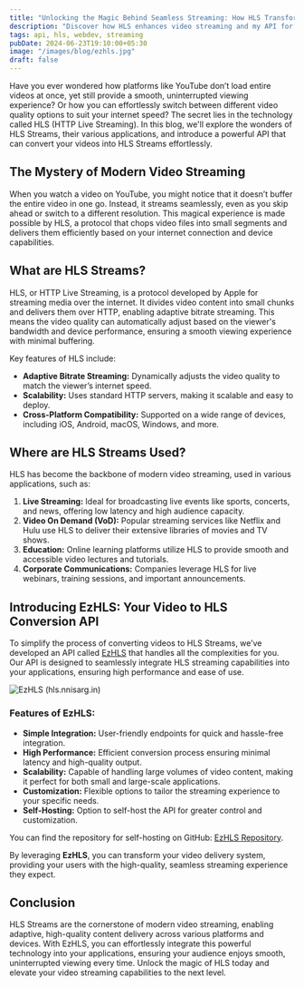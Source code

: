 ```yaml
---
title: "Unlocking the Magic Behind Seamless Streaming: How HLS Transforms Video Delivery"
description: "Discover how HLS enhances video streaming and my API for effortless video-to-HLS conversion."
tags: api, hls, webdev, streaming
pubDate: 2024-06-23T19:10:00+05:30
image: "/images/blog/ezhls.jpg"
draft: false
---
```


Have you ever wondered how platforms like YouTube don’t load entire videos at once, yet still provide a smooth, uninterrupted viewing experience? Or how you can effortlessly switch between different video quality options to suit your internet speed? The secret lies in the technology called HLS (HTTP Live Streaming). In this blog, we'll explore the wonders of HLS Streams, their various applications, and introduce a powerful API that can convert your videos into HLS Streams effortlessly.

## The Mystery of Modern Video Streaming

When you watch a video on YouTube, you might notice that it doesn’t buffer the entire video in one go. Instead, it streams seamlessly, even as you skip ahead or switch to a different resolution. This magical experience is made possible by HLS, a protocol that chops video files into small segments and delivers them efficiently based on your internet connection and device capabilities.

## What are HLS Streams?

HLS, or HTTP Live Streaming, is a protocol developed by Apple for streaming media over the internet. It divides video content into small chunks and delivers them over HTTP, enabling adaptive bitrate streaming. This means the video quality can automatically adjust based on the viewer's bandwidth and device performance, ensuring a smooth viewing experience with minimal buffering.

Key features of HLS include:

- **Adaptive Bitrate Streaming:** Dynamically adjusts the video quality to match the viewer’s internet speed.
- **Scalability:** Uses standard HTTP servers, making it scalable and easy to deploy.
- **Cross-Platform Compatibility:** Supported on a wide range of devices, including iOS, Android, macOS, Windows, and more.

## Where are HLS Streams Used?

HLS has become the backbone of modern video streaming, used in various applications, such as:

1. **Live Streaming:** Ideal for broadcasting live events like sports, concerts, and news, offering low latency and high audience capacity.
2. **Video On Demand (VoD):** Popular streaming services like Netflix and Hulu use HLS to deliver their extensive libraries of movies and TV shows.
3. **Education:** Online learning platforms utilize HLS to provide smooth and accessible video lectures and tutorials.
4. **Corporate Communications:** Companies leverage HLS for live webinars, training sessions, and important announcements.

## Introducing EzHLS: Your Video to HLS Conversion API

To simplify the process of converting videos to HLS Streams, we’ve developed an API called [EzHLS](https://hls.nnisarg.in) that handles all the complexities for you. Our API is designed to seamlessly integrate HLS streaming capabilities into your applications, ensuring high performance and ease of use.

![EzHLS (hls.nnisarg.in)](https://nnisarg.in/images/blog/ezhls.jpg)

### Features of EzHLS:

- **Simple Integration:** User-friendly endpoints for quick and hassle-free integration.
- **High Performance:** Efficient conversion process ensuring minimal latency and high-quality output.
- **Scalability:** Capable of handling large volumes of video content, making it perfect for both small and large-scale applications.
- **Customization:** Flexible options to tailor the streaming experience to your specific needs.
- **Self-Hosting:** Option to self-host the API for greater control and customization.

You can find the repository for self-hosting on GitHub: [EzHLS Repository](https://github.com/hect1k/ezhls).

By leveraging **EzHLS**, you can transform your video delivery system, providing your users with the high-quality, seamless streaming experience they expect.

## Conclusion

HLS Streams are the cornerstone of modern video streaming, enabling adaptive, high-quality content delivery across various platforms and devices. With EzHLS, you can effortlessly integrate this powerful technology into your applications, ensuring your audience enjoys smooth, uninterrupted viewing every time. Unlock the magic of HLS today and elevate your video streaming capabilities to the next level.
